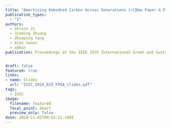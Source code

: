 ```yaml
---
title: "Amortizing Embodied Carbon Across Generations (🔥📣New Paper & Project🔥📣! )"
publication_types:
  - "1"
authors:
  - Shixin Ji
  - Jinming Zhuang
  - Zhuoping Yang
  - Alex Jones
  - admin
publication: Proceedings of the IEEE 15th International Green and Sustainable Computing Conference, IGSC 2024  


draft: false
featured: true
links:
- name: Slides
  url: "IGSC_2024_ECO_FPGA_slides.pdf"
tags:
  - IGSC 
image:
  filename: featured
  focal_point: Smart
  preview_only: false
date: 2024-11-05T00:53:11.299Z
---
```

